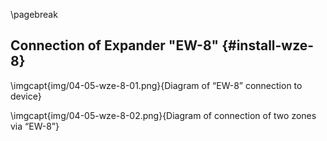 \pagebreak

## Connection of Expander "EW-8" {#install-wze-8}

\imgcapt{img/04-05-wze-8-01.png}{Diagram of “EW-8” connection to device}

\imgcapt{img/04-05-wze-8-02.png}{Diagram of connection of two zones via “EW-8”}

